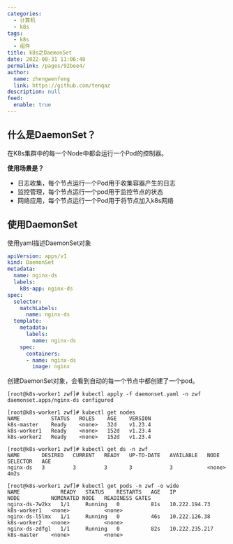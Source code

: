 ```yaml
---
categories: 
  - 计算机
  - k8s
tags: 
  - k8s
  - 组件
title: k8s之DaemonSet
date: 2022-08-31 11:06:48
permalink: /pages/92bee4/
author: 
  name: zhengwenfeng
  link: https://github.com/tenqaz
description: null
feed: 
  enable: true
---
```




## 什么是DaemonSet？

在K8s集群中的每一个Node中都会运行一个Pod的控制器。



**使用场景是？**

* 日志收集，每个节点运行一个Pod用于收集容器产生的日志
* 监控管理，每个节点运行一个pod用于监控节点的状态
* 网络应用，每个节点运行一个Pod用于将节点加入k8s网络



## 使用DaemonSet

使用yaml描述DaemonSet对象

```yaml
apiVersion: apps/v1
kind: DaemonSet
metadata:
  name: nginx-ds
  labels:
    k8s-app: nginx-ds
spec:
  selector:
    matchLabels:
      name: nginx-ds
  template:
    metadata:
      labels:
        name: nginx-ds
    spec:
      containers:
      - name: nginx-ds
        image: nginx
```



创建DaemonSet对象，会看到自动的每一个节点中都创建了一个pod。

```
[root@k8s-worker1 zwf]# kubectl apply -f daemonset.yaml -n zwf
daemonset.apps/nginx-ds configured

[root@k8s-worker1 zwf]# kubectl get nodes
NAME          STATUS   ROLES    AGE    VERSION
k8s-master    Ready    <none>   32d    v1.23.4
k8s-worker1   Ready    <none>   152d   v1.23.4
k8s-worker2   Ready    <none>   152d   v1.23.4

[root@k8s-worker1 zwf]# kubectl get ds -n zwf
NAME       DESIRED   CURRENT   READY   UP-TO-DATE   AVAILABLE   NODE SELECTOR   AGE
nginx-ds   3         3         3       3            3           <none>          4m2s

[root@k8s-worker1 zwf]# kubectl get pods -n zwf -o wide
NAME             READY   STATUS    RESTARTS   AGE   IP               NODE          NOMINATED NODE   READINESS GATES
nginx-ds-7w2kx   1/1     Running   0          81s   10.222.194.73    k8s-worker1   <none>           <none>
nginx-ds-l5lmx   1/1     Running   0          46s   10.222.126.38    k8s-worker2   <none>           <none>
nginx-ds-zdfgl   1/1     Running   0          82s   10.222.235.217   k8s-master    <none>           <none>
```